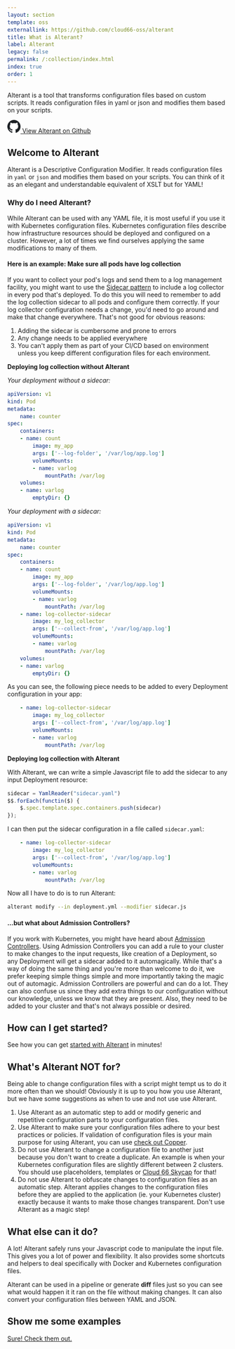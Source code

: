 ```yaml
---
layout: section
template: oss
externallink: https://github.com/cloud66-oss/alterant
title: What is Alterant?
label: Alterant
legacy: false
permalink: /:collection/index.html
index: true
order: 1
---
```



<p class="lead">
		Alterant is a tool that transforms configuration files based on custom scripts.  It reads configuration files in yaml or json and modifies them based on your scripts.
</p>

<a class="ButtonOutlined" href="https://github.com/cloud66-oss/alterant" target="_blank">
		<img src="/images/ui/github.svg" class="u-inlineBlock u-verticalAlignMiddle" width="30" alt="">
		<span class="ButtonOutlined-text u-inlineBlock u-verticalAlignMiddle">View Alterant on Github</span>
</a>

## Welcome to Alterant

Alterant is a Descriptive Configuration Modifier. It reads configuration files in <code>yaml</code> or <code>json</code> and modifies them based on your scripts. You can think of it as an elegant and understandable equivalent of XSLT but for YAML!

### Why do I need Alterant?

While Alterant can be used with any YAML file, it is most useful if you use it with Kubernetes configuration files. Kubernetes configuration files describe how infrastructure resources should be deployed and configured on a cluster. However, a lot of times we find ourselves applying the same modifications to many of them.

#### Here is an example: Make sure all pods have log collection

If you want to collect your pod's logs and send them to a log management facility, you might want to use the [Sidecar pattern](https://kubernetes.io/docs/concepts/cluster-administration/logging/) to include a log collector in every pod that's deployed. To do this you will need to remember to add the log collection sidecar to all pods and configure them correctly. If your log collector configuration needs a change, you'd need to go around and make that change everywhere. That's not good for obvious reasons:

1. Adding the sidecar is cumbersome and prone to errors
2. Any change needs to be applied everywhere
3. You can't apply them as part of your CI/CD based on environment unless you keep different configuration files for each environment.

**Deploying log collection without Alterant**

*Your deployment without a sidecar:*
```yaml
apiVersion: v1
kind: Pod
metadata:
	name: counter
spec:
	containers:
	- name: count
		image: my_app
		args: ['--log-folder', '/var/log/app.log']
		volumeMounts:
		- name: varlog
			mountPath: /var/log
	volumes:
	- name: varlog
		emptyDir: {}
```

*Your deployment with a sidecar:*
```yaml
apiVersion: v1
kind: Pod
metadata:
	name: counter
spec:
	containers:
	- name: count
		image: my_app
		args: ['--log-folder', '/var/log/app.log']
		volumeMounts:
		- name: varlog
			mountPath: /var/log
	- name: log-collector-sidecar
		image: my_log_collector
		args: ['--collect-from', '/var/log/app.log']
		volumeMounts:
		- name: varlog
			mountPath: /var/log
	volumes:
	- name: varlog
		emptyDir: {}
```

As you can see, the following piece needs to be added to every Deployment configuration in your app:

```yaml
	- name: log-collector-sidecar
		image: my_log_collector
		args: ['--collect-from', '/var/log/app.log']
		volumeMounts:
		- name: varlog
			mountPath: /var/log
```

**Deploying log collection with Alterant**

With Alterant, we can write a simple Javascript file to add the sidecar to any input Deployment resource:

```javascript
sidecar = YamlReader("sidecar.yaml")
$$.forEach(functin($) {
	$.spec.template.spec.containers.push(sidecar)
});
```

I can then put the sidecar configuration in a file called `sidecar.yaml`:

```yaml
	- name: log-collector-sidecar
		image: my_log_collector
		args: ['--collect-from', '/var/log/app.log']
		volumeMounts:
		- name: varlog
			mountPath: /var/log
```

Now all I have to do is to run Alterant:

```bash
alterant modify --in deployment.yml --modifier sidecar.js
```

#### ...but what about Admission Controllers?

If you work with Kubernetes, you might have heard about [Admission Controllers](https://kubernetes.io/docs/reference/access-authn-authz/admission-controllers/). Using Admission Controllers you can add a rule to your cluster to make changes to the input requests, like creation of a Deployment, so any Deployment will get a sidecar added to it automagically. While that's a way of doing the same thing and you're more than welcome to do it, we prefer keeping simple things simple and more importantly taking the magic out of automagic. Admission Controllers are powerful and can do a lot. They can also confuse us since they add extra things to our configuration without our knowledge, unless we know that they are present. Also, they need to be added to your cluster and that's not always possible or desired.

## How can I get started?

See how you can get [started with Alterant](/alterant/getting-started.html) in minutes!

## What's Alterant NOT for?

Being able to change configuration files with a script might tempt us to do it more often than we should! Obviously it is up to you how you use Alterant, but we have some suggestions as when to use and not use use Alterant.

1. Use Alterant as an automatic step to add or modify generic and repetitive configuration parts to your configuration files.
2. Use Alterant to make sure your configuration files adhere to your best practices or policies. If validation of configuration files is your main purpose for using Alterant, you can use [check out Copper](/copper/index.html).
3. Do not use Alterant to change a configuration file to another just because you don't want to create a duplicate. An example is when your Kubernetes configuration files are slightly different between 2 clusters. You should use placeholders, templates or [Cloud 66 Skycap](https://cloud66.com/containers/skycap) for that!
4. Do not use Alterant to obfuscate changes to configuration files as an automatic step. Alterant applies changes to the configuration files before they are applied to the application (ie. your Kubernetes cluster) exactly because it wants to make those changes transparent. Don't use Alterant as a magic step!


## What else can it do?

A lot! Alterant safely runs your Javascript code to manipulate the input file. This gives you a lot of power and flexibility. It also provides some shortcuts and helpers to deal specifically with Docker and Kubernetes configuration files.

Alterant can be used in a pipeline or generate **diff** files just so you can see what would happen it it ran on the file without making changes. It can also convert your configuration files between YAML and JSON.

## Show me some examples

[Sure! Check them out.](/alterant/examples.html)
